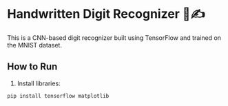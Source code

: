 # Handwritten Digit Recognizer 🧠✍️

This is a CNN-based digit recognizer built using TensorFlow and trained on the MNIST dataset.

## How to Run

1. Install libraries:
```bash
pip install tensorflow matplotlib

